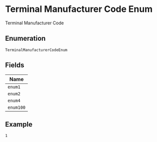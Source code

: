 
# Terminal Manufacturer Code Enum

Terminal Manufacturer Code

## Enumeration

`TerminalManufacturerCodeEnum`

## Fields

| Name |
|  --- |
| `enum1` |
| `enum2` |
| `enum4` |
| `enum100` |

## Example

```
1
```

